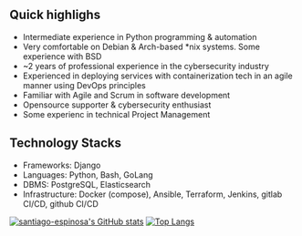 ## Quick highlighs

- Intermediate experience in Python programming & automation
- Very comfortable on Debian & Arch-based \*nix systems. Some experience with BSD
- ~2 years of professional experience in the cybersecurity industry
- Experienced in deploying services with containerization tech in an agile manner using DevOps principles
- Familiar with Agile and Scrum in software development
- Opensource supporter & cybersecurity enthusiast
- Some experienc in technical Project Management

## Technology Stacks

- Frameworks: Django
- Languages: Python, Bash, GoLang
- DBMS: PostgreSQL, Elasticsearch
- Infrastructure: Docker (compose), Ansible, Terraform, Jenkins, gitlab CI/CD, github CI/CD


[![santiago-espinosa's GitHub stats](https://github-readme-stats.vercel.app/api?username=santiago-mooser&show_icons=true&theme=radical)](https://github.com/santiago-mooser?tab=repositories) [![Top Langs](https://github-readme-stats.vercel.app/api/top-langs/?username=santiago-mooser&theme=radical&layout=compact)](https://github.com/santiago-mooser?tab=repositories)
